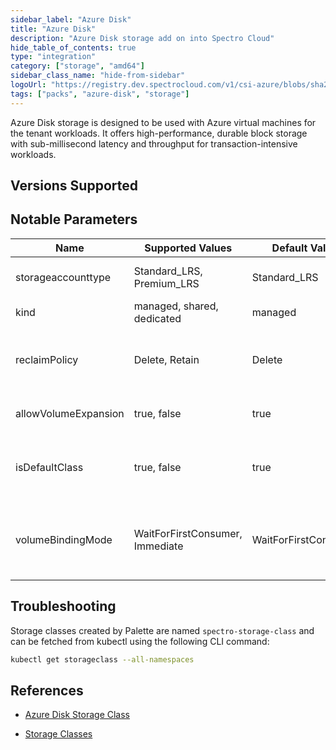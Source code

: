 ```yaml
---
sidebar_label: "Azure Disk"
title: "Azure Disk"
description: "Azure Disk storage add on into Spectro Cloud"
hide_table_of_contents: true
type: "integration"
category: ["storage", "amd64"]
sidebar_class_name: "hide-from-sidebar"
logoUrl: "https://registry.dev.spectrocloud.com/v1/csi-azure/blobs/sha256:0787b7943741181181823079533cd363884a28aa0651715ea43408bdc77a5c51?type=image/png"
tags: ["packs", "azure-disk", "storage"]
---
```


Azure Disk storage is designed to be used with Azure virtual machines for the tenant workloads. It offers
high-performance, durable block storage with sub-millisecond latency and throughput for transaction-intensive workloads.

## Versions Supported

<Tabs queryString="versions">

<TabItem label="1.20.x" value="1.20.x">

</TabItem>
<TabItem label="1.0.x" value="1.0.x">

</TabItem>
</Tabs>

## Notable Parameters

| Name                 | Supported Values                | Default Value        | Description                                                        |
| -------------------- | ------------------------------- | -------------------- | ------------------------------------------------------------------ |
| storageaccounttype   | Standard_LRS, Premium_LRS       | Standard_LRS         | The storage account type to use                                    |
| kind                 | managed, shared, dedicated      | managed              | The disk kind                                                      |
| reclaimPolicy        | Delete, Retain                  | Delete               | Defines whether volumes will be retained or deleted                |
| allowVolumeExpansion | true, false                     | true                 | Flag to allow resizing volume                                      |
| isDefaultClass       | true, false                     | true                 | Flag to denote if this StorageClass will be the default            |
| volumeBindingMode    | WaitForFirstConsumer, Immediate | WaitForFirstConsumer | Controls when volumeBinding and dynamic provisioning should happen |

## Troubleshooting

Storage classes created by Palette are named `spectro-storage-class` and can be fetched from kubectl using the following
CLI command:

```bash
kubectl get storageclass --all-namespaces
```

## References

- [Azure Disk Storage Class](https://kubernetes.io/docs/concepts/storage/storage-classes/#azure-disk-storage-class)

- [Storage Classes](https://kubernetes.io/docs/concepts/storage/storage-classes)
